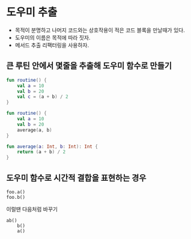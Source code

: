# 도우미 추출

* 목적이 분명하고 나머지 코드와는 상호작용이 적은 코드 블록을 만날때가 있다. 
* 도우미의 이름은 목적에 따라 짓자.
* 메서드 추출 리팩터링을 사용하자.


## 큰 루틴 안에서 몇줄을 추출해 도우미 함수로 만들기

```kotlin
fun routine() {
    val a = 10
    val b = 20
    val c = (a + b) / 2
}
```

```kotlin
fun routine() {
    val a = 10
    val b = 20
    average(a, b)
}

fun average(a: Int, b: Int): Int {
    return (a + b) / 2
}
```

## 도우미 함수로 시간적 결합을 표현하는 경우

```
foo.a()
foo.b()
```

이럴땐 다음처럼 바꾸기

```
ab()
    b()
    a()
```
